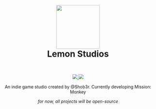 <h1 align="center">
<sub>
<img src="https://media.discordapp.net/attachments/888136140564095007/1121864107612700778/213265967-49dfaac0-d48a-42ab-96cd-1eb181f8d1d8.png?width=468&height=468" height=144>
</sub>
<br>
Lemon Studios
</h1>
<br>
<p align="center">
  <a href="https://learn.microsoft.com/en-us/dotnet/csharp">
    <img src="https://img.shields.io/badge/c%23-%23239120.svg?style=for-the-badge&logo=c-sharp&logoColor=white">
  </a>
  <a href="https://unity.com">
    <img src="https://img.shields.io/badge/unity-%23000000.svg?style=for-the-badge&logo=unity&logoColor=white">
  </a>
</p>
<p align="center">An indie game studio created by @Shob3r. Currently developing Mission: Monkey</p>
<p align="center"><i>for now, all projects will be open-source</i></p>
